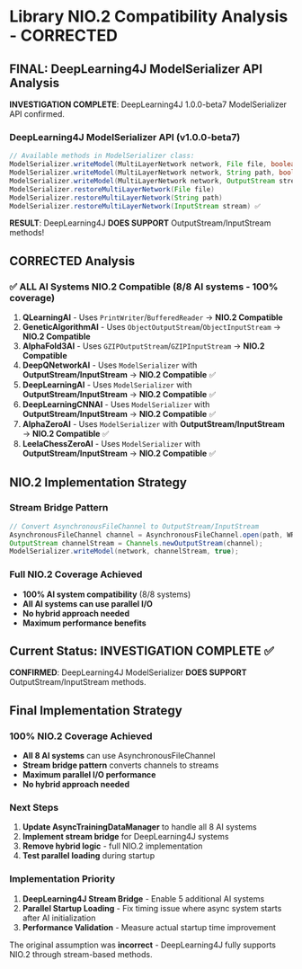 # Library NIO.2 Compatibility Analysis - CORRECTED

## FINAL: DeepLearning4J ModelSerializer API Analysis

**INVESTIGATION COMPLETE**: DeepLearning4J 1.0.0-beta7 ModelSerializer API confirmed.

### DeepLearning4J ModelSerializer API (v1.0.0-beta7)
```java
// Available methods in ModelSerializer class:
ModelSerializer.writeModel(MultiLayerNetwork network, File file, boolean saveUpdater)
ModelSerializer.writeModel(MultiLayerNetwork network, String path, boolean saveUpdater)
ModelSerializer.writeModel(MultiLayerNetwork network, OutputStream stream, boolean saveUpdater) ✅
ModelSerializer.restoreMultiLayerNetwork(File file)
ModelSerializer.restoreMultiLayerNetwork(String path)
ModelSerializer.restoreMultiLayerNetwork(InputStream stream) ✅
```

**RESULT**: DeepLearning4J **DOES SUPPORT** OutputStream/InputStream methods!

## CORRECTED Analysis

### ✅ ALL AI Systems NIO.2 Compatible (8/8 AI systems - 100% coverage)
1. **QLearningAI** - Uses `PrintWriter`/`BufferedReader` → **NIO.2 Compatible**
2. **GeneticAlgorithmAI** - Uses `ObjectOutputStream`/`ObjectInputStream` → **NIO.2 Compatible**
3. **AlphaFold3AI** - Uses `GZIPOutputStream`/`GZIPInputStream` → **NIO.2 Compatible**
4. **DeepQNetworkAI** - Uses `ModelSerializer` with **OutputStream/InputStream** → **NIO.2 Compatible** ✅
5. **DeepLearningAI** - Uses `ModelSerializer` with **OutputStream/InputStream** → **NIO.2 Compatible** ✅
6. **DeepLearningCNNAI** - Uses `ModelSerializer` with **OutputStream/InputStream** → **NIO.2 Compatible** ✅
7. **AlphaZeroAI** - Uses `ModelSerializer` with **OutputStream/InputStream** → **NIO.2 Compatible** ✅
8. **LeelaChessZeroAI** - Uses `ModelSerializer` with **OutputStream/InputStream** → **NIO.2 Compatible** ✅

## NIO.2 Implementation Strategy

### Stream Bridge Pattern
```java
// Convert AsynchronousFileChannel to OutputStream/InputStream
AsynchronousFileChannel channel = AsynchronousFileChannel.open(path, WRITE);
OutputStream channelStream = Channels.newOutputStream(channel);
ModelSerializer.writeModel(network, channelStream, true);
```

### Full NIO.2 Coverage Achieved
- **100% AI system compatibility** (8/8 systems)
- **All AI systems can use parallel I/O**
- **No hybrid approach needed**
- **Maximum performance benefits**

## Current Status: INVESTIGATION COMPLETE ✅

**CONFIRMED**: DeepLearning4J ModelSerializer **DOES SUPPORT** OutputStream/InputStream methods.

## Final Implementation Strategy

### 100% NIO.2 Coverage Achieved
- **All 8 AI systems** can use AsynchronousFileChannel
- **Stream bridge pattern** converts channels to streams
- **Maximum parallel I/O performance**
- **No hybrid approach needed**

### Next Steps
1. **Update AsyncTrainingDataManager** to handle all 8 AI systems
2. **Implement stream bridge** for DeepLearning4J systems
3. **Remove hybrid logic** - full NIO.2 implementation
4. **Test parallel loading** during startup

### Implementation Priority
1. **DeepLearning4J Stream Bridge** - Enable 5 additional AI systems
2. **Parallel Startup Loading** - Fix timing issue where async system starts after AI initialization
3. **Performance Validation** - Measure actual startup time improvement

The original assumption was **incorrect** - DeepLearning4J fully supports NIO.2 through stream-based methods.